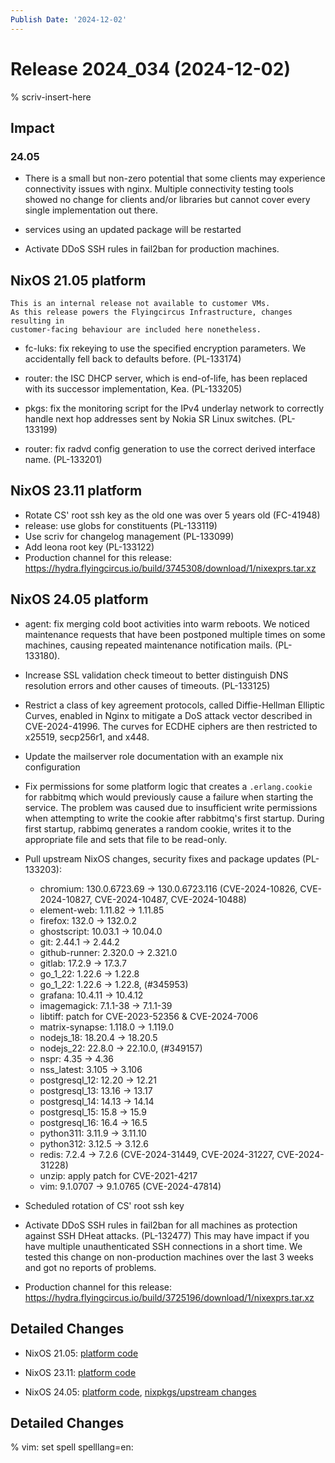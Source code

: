 ```yaml
---
Publish Date: '2024-12-02'
---
```


# Release 2024_034 (2024-12-02)

% scriv-insert-here

## Impact

### 24.05

- There is a small but non-zero potential that some clients may experience connectivity issues with nginx.
  Multiple connectivity testing tools showed no change for clients and/or libraries but cannot cover every single implementation out there.

- services using an updated package will be restarted

- Activate DDoS SSH rules in fail2ban for production machines.

## NixOS 21.05 platform

```{note}
This is an internal release not available to customer VMs.
As this release powers the Flyingcircus Infrastructure, changes resulting in
customer-facing behaviour are included here nonetheless.
```

- fc-luks: fix rekeying to use the specified encryption parameters. We accidentally fell back to defaults before. (PL-133174)

- router: the ISC DHCP server, which is end-of-life, has been replaced
  with its successor implementation, Kea. (PL-133205)

- pkgs: fix the monitoring script for the IPv4 underlay network to
  correctly handle next hop addresses sent by Nokia SR Linux
  switches. (PL-133199)

- router: fix radvd config generation to use the correct derived
  interface name. (PL-133201)

## NixOS 23.11 platform

- Rotate CS' root ssh key as the old one was over 5 years old (FC-41948)
- release: use globs for constituents (PL-133119)
- Use scriv for changelog management (PL-133099)
- Add leona root key (PL-133122)
- Production channel for this release: https://hydra.flyingcircus.io/build/3745308/download/1/nixexprs.tar.xz

## NixOS 24.05 platform

- agent: fix merging cold boot activities into warm reboots. We noticed maintenance requests that have been postponed multiple times on some machines, causing repeated maintenance notification mails. (PL-133180).

- Increase SSL validation check timeout to better distinguish DNS resolution
  errors and other causes of timeouts. (PL-133125)

- Restrict a class of key agreement protocols, called Diffie-Hellman Elliptic Curves, enabled in Nginx to mitigate a DoS attack vector
  described in CVE-2024-41996. The curves for ECDHE ciphers are then restricted to x25519, secp256r1, and x448.

- Update the mailserver role documentation with an example nix configuration

- Fix permissions for some platform logic that creates a `.erlang.cookie` for rabbitmq which would previously cause a failure when starting the service.
  The problem was caused due to insufficient write permissions when attempting to write the cookie after rabbitmq's first startup.
  During first startup, rabbimq generates a random cookie, writes it to the appropriate file and sets that file to be read-only.

- Pull upstream NixOS changes, security fixes and package updates (PL-133203):
    - chromium: 130.0.6723.69 -> 130.0.6723.116 (CVE-2024-10826, CVE-2024-10827, CVE-2024-10487, CVE-2024-10488)
    - element-web: 1.11.82 -> 1.11.85
    - firefox: 132.0 -> 132.0.2
    - ghostscript: 10.03.1 -> 10.04.0
    - git: 2.44.1 -> 2.44.2
    - github-runner: 2.320.0 -> 2.321.0
    - gitlab: 17.2.9 -> 17.3.7
    - go_1_22: 1.22.6 -> 1.22.8
    - go_1_22: 1.22.6 -> 1.22.8, (#345953)
    - grafana: 10.4.11 -> 10.4.12
    - imagemagick: 7.1.1-38 -> 7.1.1-39
    - libtiff: patch for CVE-2023-52356 & CVE-2024-7006
    - matrix-synapse: 1.118.0 -> 1.119.0
    - nodejs_18: 18.20.4 -> 18.20.5
    - nodejs_22: 22.8.0 -> 22.10.0, (#349157)
    - nspr: 4.35 -> 4.36
    - nss_latest: 3.105 -> 3.106
    - postgresql_12: 12.20 -> 12.21
    - postgresql_13: 13.16 -> 13.17
    - postgresql_14: 14.13 -> 14.14
    - postgresql_15: 15.8 -> 15.9
    - postgresql_16: 16.4 -> 16.5
    - python311: 3.11.9 -> 3.11.10
    - python312: 3.12.5 -> 3.12.6
    - redis: 7.2.4 -> 7.2.6 (CVE-2024-31449, CVE-2024-31227, CVE-2024-31228)
    - unzip: apply patch for CVE-2021-4217
    - vim: 9.1.0707 -> 9.1.0765 (CVE-2024-47814)

- Scheduled rotation of CS' root ssh key

- Activate DDoS SSH rules in fail2ban for all machines as protection against SSH DHeat attacks. (PL-132477)
  This may have impact if you have multiple unauthenticated SSH connections in a short time.
  We tested this change on non-production machines over the last 3 weeks and got no reports of problems.

- Production channel for this release: https://hydra.flyingcircus.io/build/3725196/download/1/nixexprs.tar.xz

## Detailed Changes

- NixOS 21.05: [platform code](https://github.com/flyingcircusio/fc-nixos/compare/0b52963cef46e62fbf6397c3aba334ff02fdfb16...0d336728318db4687b018dca786863c39fb564d9)

- NixOS 23.11: [platform code](https://github.com/flyingcircusio/fc-nixos/compare/14fd82eed4338e952558e9a65d09d3d16507d203...f20b923200bc4f769938fa2e391c61d4d44058b2)

- NixOS 24.05: [platform code](https://github.com/flyingcircusio/fc-nixos/compare/fc/r2024_032/24.05...990ab0e638e9f54b23b08c3ba6bb2f4b672ce0c8),
 [nixpkgs/upstream changes](https://github.com/flyingcircusio/nixpkgs/compare/e418e84f113fe9ee0fad1604af830036d1432862...e8368806d2c792603b4c47afe0e3709a51d232a2)

## Detailed Changes

% vim: set spell spelllang=en:
